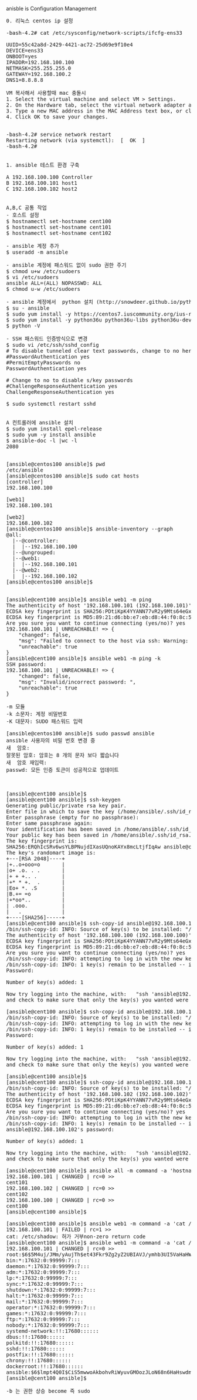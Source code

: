 anisble is Configuration Management
<pre>
0. 리눅스 centos ip 설정

-bash-4.2# cat /etc/sysconfig/network-scripts/ifcfg-ens33

UUID=55c42a8d-2429-4421-ac72-25d69e9f10e4
DEVICE=ens33
ONBOOT=yes
IPADDR=192.168.100.100
NETMASK=255.255.255.0
GATEWAY=192.168.100.2
DNS1=8.8.8.8

VM 복사해서 사용할때 mac 충돌시
1. Select the virtual machine and select VM > Settings.
2. On the Hardware tab, select the virtual network adapter and click Advanced.
3. Type a new MAC address in the MAC Address text box, or click Generate to have Workstation generate a new address.
4. Click OK to save your changes.


-bash-4.2# service network restart
Restarting network (via systemctl):  [  OK  ]
-bash-4.2# 


1. ansible 테스트 환경 구축

A 192.168.100.100 Controller
B 192.168.100.101 host1
C 192.168.100.102 host2


A,B,C 공통 작업
- 호스트 설정
$ hostnamectl set-hostname cent100
$ hostnamectl set-hostname cent101
$ hostnamectl set-hostname cent102

- ansible 계정 추가
$ useradd -m ansible

- ansible 계정에 패스워드 없이 sudo 권한 주기
$ chmod u+w /etc/sudoers
$ vi /etc/sudoers
ansible ALL=(ALL) NOPASSWD: ALL
$ chmod u-w /etc/sudoers

- ansible 계정에서  python 설치 (http://snowdeer.github.io/python/2018/02/20/install-python3-on-centos/)
$ su - ansible
$ sudo yum install -y https://centos7.iuscommunity.org/ius-release.rpm
$ sudo yum install -y python36u python36u-libs python36u-devel python36u-pip
$ python -V

- SSH 패스워드 인증방식으로 변경
$ sudo vi /etc/ssh/sshd_config
# To disable tunneled clear text passwords, change to no here!
#PasswordAuthentication yes
#PermitEmptyPasswords no
PasswordAuthentication yes

# Change to no to disable s/key passwords
#ChallengeResponseAuthentication yes
ChallengeResponseAuthentication yes

$ sudo systemctl restart sshd


A 컨트롤러에 ansible 설치
$ sudo yum install epel-release
$ sudo yum -y install ansible
$ ansible-doc -l |wc -l
2080


[ansible@centos100 ansible]$ pwd
/etc/ansible
[ansible@centos100 ansible]$ sudo cat hosts
[controller]
192.168.100.100

[web1]
192.168.100.101

[web2]
192.168.100.102
[ansible@centos100 ansible]$ ansible-inventory --graph
@all:
  |--@controller:
  |  |--192.168.100.100
  |--@ungrouped:
  |--@web1:
  |  |--192.168.100.101
  |--@web2:
  |  |--192.168.100.102
[ansible@centos100 ansible]$ 


[ansible@cent100 ansible]$ ansible web1 -m ping
The authenticity of host '192.168.100.101 (192.168.100.101)' can't be established.
ECDSA key fingerprint is SHA256:PDtiKpK4YYANN77vR2y9Mts64eGxO7bGeiGMyTsfy0A.
ECDSA key fingerprint is MD5:89:21:d6:bb:e7:eb:d8:44:f0:8c:55:29:b1:a1:06:f9.
Are you sure you want to continue connecting (yes/no)? yes
192.168.100.101 | UNREACHABLE! => {
    "changed": false, 
    "msg": "Failed to connect to the host via ssh: Warning: Permanently added '192.168.100.101' (ECDSA) to the list of known hosts.\r\nPermission denied (publickey,gssapi-keyex,gssapi-with-mic,password,keyboard-interactive).", 
    "unreachable": true
}
[ansible@cent100 ansible]$ ansible web1 -m ping -k
SSH password: 
192.168.100.101 | UNREACHABLE! => {
    "changed": false, 
    "msg": "Invalid/incorrect password: ", 
    "unreachable": true
}

-m 모듈
-k 소문자: 계정 비밀번호
-K 대문자: SUDO 패스워드 입력

[ansible@centos100 ansible]$ sudo passwd ansible
ansible 사용자의 비밀 번호 변경 중
새  암호:
잘못된 암호: 암호는 8 개의 문자 보다 짧습니다
새  암호 재입력:
passwd: 모든 인증 토큰이 성공적으로 업데이트



[ansible@cent100 ansible]$ 
[ansible@cent100 ansible]$ ssh-keygen
Generating public/private rsa key pair.
Enter file in which to save the key (/home/ansible/.ssh/id_rsa): 
Enter passphrase (empty for no passphrase): 
Enter same passphrase again: 
Your identification has been saved in /home/ansible/.ssh/id_rsa.
Your public key has been saved in /home/ansible/.ssh/id_rsa.pub.
The key fingerprint is:
SHA256:ERQhIcSRv6wsYLBPNujdIXasUQnoKAYx8mcLtjfIqAw ansible@cent100
The key's randomart image is:
+---[RSA 2048]----+
|+..o+ooo=o       |
|o+ .o. . .       |
|+ + +.. .        |
|+* * +.  .       |
|Eo+ *. .S        |
|B.+= =o          |
|+*oo*..          |
| .ooo.           |
|   .             |
+----[SHA256]-----+
[ansible@cent100 ansible]$ ssh-copy-id ansible@192.168.100.100
/bin/ssh-copy-id: INFO: Source of key(s) to be installed: "/home/ansible/.ssh/id_rsa.pub"
The authenticity of host '192.168.100.100 (192.168.100.100)' can't be established.
ECDSA key fingerprint is SHA256:PDtiKpK4YYANN77vR2y9Mts64eGxO7bGeiGMyTsfy0A.
ECDSA key fingerprint is MD5:89:21:d6:bb:e7:eb:d8:44:f0:8c:55:29:b1:a1:06:f9.
Are you sure you want to continue connecting (yes/no)? yes
/bin/ssh-copy-id: INFO: attempting to log in with the new key(s), to filter out any that are already installed
/bin/ssh-copy-id: INFO: 1 key(s) remain to be installed -- if you are prompted now it is to install the new keys
Password: 

Number of key(s) added: 1

Now try logging into the machine, with:   "ssh 'ansible@192.168.100.100'"
and check to make sure that only the key(s) you wanted were added.

[ansible@cent100 ansible]$ ssh-copy-id ansible@192.168.100.101
/bin/ssh-copy-id: INFO: Source of key(s) to be installed: "/home/ansible/.ssh/id_rsa.pub"
/bin/ssh-copy-id: INFO: attempting to log in with the new key(s), to filter out any that are already installed
/bin/ssh-copy-id: INFO: 1 key(s) remain to be installed -- if you are prompted now it is to install the new keys
Password: 

Number of key(s) added: 1

Now try logging into the machine, with:   "ssh 'ansible@192.168.100.101'"
and check to make sure that only the key(s) you wanted were added.

[ansible@cent100 ansible]$ 
[ansible@cent100 ansible]$ ssh-copy-id ansible@192.168.100.102
/bin/ssh-copy-id: INFO: Source of key(s) to be installed: "/home/ansible/.ssh/id_rsa.pub"
The authenticity of host '192.168.100.102 (192.168.100.102)' can't be established.
ECDSA key fingerprint is SHA256:PDtiKpK4YYANN77vR2y9Mts64eGxO7bGeiGMyTsfy0A.
ECDSA key fingerprint is MD5:89:21:d6:bb:e7:eb:d8:44:f0:8c:55:29:b1:a1:06:f9.
Are you sure you want to continue connecting (yes/no)? yes
/bin/ssh-copy-id: INFO: attempting to log in with the new key(s), to filter out any that are already installed
/bin/ssh-copy-id: INFO: 1 key(s) remain to be installed -- if you are prompted now it is to install the new keys
ansible@192.168.100.102's password: 

Number of key(s) added: 1

Now try logging into the machine, with:   "ssh 'ansible@192.168.100.102'"
and check to make sure that only the key(s) you wanted were added.

[ansible@cent100 ansible]$ ansible all -m command -a 'hostname'
192.168.100.101 | CHANGED | rc=0 >>
cent101
192.168.100.102 | CHANGED | rc=0 >>
cent102
192.168.100.100 | CHANGED | rc=0 >>
cent100
[ansible@cent100 ansible]$ 

[ansible@cent100 ansible]$ ansible web1 -m command -a 'cat /etc/shadow'
192.168.100.101 | FAILED | rc=1 >>
cat: /etc/shadow: 허가 거부non-zero return code
[ansible@cent100 ansible]$ ansible web1 -m command -a 'cat /etc/shadow' -b
192.168.100.101 | CHANGED | rc=0 >>
root:$6$5M4uj/JMm/yAujTh$et43Fkr9Zg2yZ2UBIAVJ/ymhb3UI5VaHaHWJx1pvEwptlZqsrlQyNwgkig8r4n56iWOwoPNz7m8oBsi3mIGqZ0::0:99999:7:::
bin:*:17632:0:99999:7:::
daemon:*:17632:0:99999:7:::
adm:*:17632:0:99999:7:::
lp:*:17632:0:99999:7:::
sync:*:17632:0:99999:7:::
shutdown:*:17632:0:99999:7:::
halt:*:17632:0:99999:7:::
mail:*:17632:0:99999:7:::
operator:*:17632:0:99999:7:::
games:*:17632:0:99999:7:::
ftp:*:17632:0:99999:7:::
nobody:*:17632:0:99999:7:::
systemd-network:!!:17680::::::
dbus:!!:17680::::::
polkitd:!!:17680::::::
sshd:!!:17680::::::
postfix:!!:17680::::::
chrony:!!:17680::::::
dockerroot:!!:17680::::::
ansible:$6$lmpt4Q0I$CiS5mwwoAkbohvRiWyuvGMOozJLoN68n6HaHswdm6ywehPZLn8opGZnWlNhFJvZgjv9Q4qbnnAV.8.5vLeEPh1:17974:0:99999:7:::
[ansible@cent100 ansible]$ 

-b 는 권한 상승 become 즉 sudo

</pre>